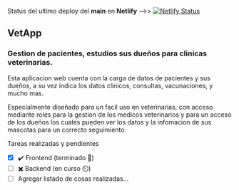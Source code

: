 Status del ultimo deploy del **main** en **Netlify** -->> [![Netlify Status](https://api.netlify.com/api/v1/badges/f4e2fd1e-f7e5-495f-bf54-18ea47aeca0a/deploy-status)](https://app.netlify.com/sites/vetapp-tpfinal22501/deploys)
<br>
<h2>VetApp</h2>
<h3>Gestion de pacientes, estudios sus dueños para clinicas veterinarias.</h3>
<p>Esta aplicacion web cuenta con la carga de datos de pacientes y sus dueños, a su vez indica los datos clinicos, consultas, vacunaciones, y mucho mas.
<p>Especialmente diseñado para un facil uso en veterinarias, con acceso mediante roles para la gestion de los medicos veterinarios y para un acceso de los dueños los cuales pueden ver los datos y la infomacion de sus mascotas para un correcto seguimiento</p>

Tareas realizadas y pendientes
- [x] ✔️ Frontend (terminado 🎉) 
- [ ] ✖️ Backend (en curso ⏲️)
- [ ] Agregar listado de cosas realizadas... 
